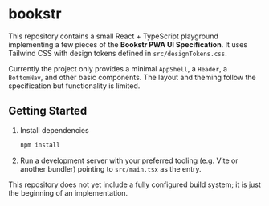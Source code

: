 # bookstr

This repository contains a small React + TypeScript playground implementing
a few pieces of the **Bookstr PWA UI Specification**. It uses Tailwind CSS
with design tokens defined in `src/designTokens.css`.

Currently the project only provides a minimal `AppShell`, a `Header`, a
`BottomNav`, and other basic components. The layout and theming follow the
specification but functionality is limited.

## Getting Started

1. Install dependencies
   ```bash
   npm install
   ```
2. Run a development server with your preferred tooling (e.g. Vite or
   another bundler) pointing to `src/main.tsx` as the entry.

This repository does not yet include a fully configured build system; it is
just the beginning of an implementation.
